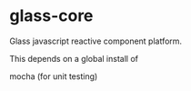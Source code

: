glass-core
===========

Glass javascript reactive component platform.

This depends on a global install of

mocha (for unit testing)

